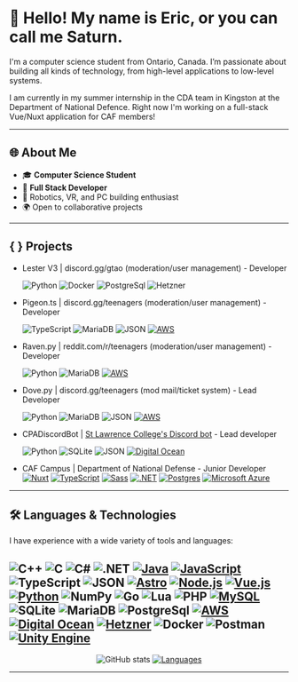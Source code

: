 # 🌌 Hello! My name is Eric, or you can call me Saturn.
I'm a computer science student from Ontario, Canada. I’m passionate about building all kinds of technology, from high-level applications to low-level systems. 

I am currently in my summer internship in the CDA team in Kingston at the Department of National Defence. Right now I'm working on a full-stack Vue/Nuxt application for CAF members!

---

## 🌐 About Me
- 🎓 **Computer Science Student** 
- 🔭 **Full Stack Developer** 
- 🤖 Robotics, VR, and PC building enthusiast
- 🌍 Open to collaborative projects
---

## { } Projects

- Lester V3     | discord.gg/gtao  (moderation/user management) - Developer

  ![Python](https://img.shields.io/badge/python-3670A0?style=for-the-badge&logo=python&logoColor=ffdd54) ![Docker](https://img.shields.io/badge/Docker-2CA5E0?style=for-the-badge&logo=docker&logoColor=white) 
  ![PostgreSql](https://img.shields.io/badge/PostgreSQL-316192?style=for-the-badge&logo=postgresql&logoColor=white) ![Hetzner](https://img.shields.io/badge/Hetzner-D50C2D?style=for-the-badge&logo=hetzner&logoColor=white)

- Pigeon.ts     | discord.gg/teenagers  (moderation/user management) - Developer
  
  ![TypeScript](https://img.shields.io/badge/TypeScript-007ACC?style=for-the-badge&logo=typescript&logoColor=white) ![MariaDB](https://img.shields.io/badge/MariaDB-003545?style=for-the-badge&logo=mariadb&logoColor=white) 
  ![JSON](https://img.shields.io/badge/json-5E5C5C?style=for-the-badge&logo=json&logoColor=white) [![AWS](https://img.shields.io/badge/Amazon_AWS-FF9900?style=for-the-badge&logo=amazonaws&logoColor=white)](https://aws.amazon.com/)

- Raven.py      | reddit.com/r/teenagers  (moderation/user management) - Developer

  ![Python](https://img.shields.io/badge/python-3670A0?style=for-the-badge&logo=python&logoColor=ffdd54) ![MariaDB](https://img.shields.io/badge/MariaDB-003545?style=for-the-badge&logo=mariadb&logoColor=white) 
  [![AWS](https://img.shields.io/badge/Amazon_AWS-FF9900?style=for-the-badge&logo=amazonaws&logoColor=white)](https://aws.amazon.com/)

- Dove.py       | discord.gg/teenagers  (mod mail/ticket system) - Lead Developer

  ![Python](https://img.shields.io/badge/python-3670A0?style=for-the-badge&logo=python&logoColor=ffdd54) ![MariaDB](https://img.shields.io/badge/MariaDB-003545?style=for-the-badge&logo=mariadb&logoColor=white) 
  ![JSON](https://img.shields.io/badge/json-5E5C5C?style=for-the-badge&logo=json&logoColor=white) [![AWS](https://img.shields.io/badge/Amazon_AWS-FF9900?style=for-the-badge&logo=amazonaws&logoColor=white)](https://aws.amazon.com/)

- CPADiscordBot | [St Lawrence College's Discord bot](https://github.com/astrosaturn/CPADiscordBot) - Lead developer

  ![Python](https://img.shields.io/badge/python-3670A0?style=for-the-badge&logo=python&logoColor=ffdd54) ![SQLite](https://img.shields.io/badge/Sqlite-003B57?style=for-the-badge&logo=sqlite&logoColor=white) 
  ![JSON](https://img.shields.io/badge/json-5E5C5C?style=for-the-badge&logo=json&logoColor=white) [![Digital Ocean](https://img.shields.io/badge/Digital_Ocean-0080FF?style=for-the-badge&logo=DigitalOcean&logoColor=white)](https://www.digitalocean.com/)

- CAF Campus    | Department of National Defense - Junior Developer
  [![Nuxt](https://img.shields.io/badge/Nuxt-002E3B?logo=nuxt&logoColor=#00DC82)](#) 	[![TypeScript](https://img.shields.io/badge/TypeScript-3178C6?logo=typescript&logoColor=fff)](#) [![Sass](https://img.shields.io/badge/Sass-C69?logo=sass&logoColor=fff)](#) 
  [![.NET](https://img.shields.io/badge/.NET-512BD4?logo=dotnet&logoColor=fff)](#) [![Postgres](https://img.shields.io/badge/Postgres-%23316192.svg?logo=postgresql&logoColor=white)](#) [![Microsoft Azure](https://custom-icon-badges.demolab.com/badge/Microsoft%20Azure-0089D6?logo=msazure&logoColor=white)](#)

---

## 🛠️ Languages & Technologies

I have experience with a wide variety of tools and languages:

![C++](https://img.shields.io/badge/c++-%2300599C.svg?style=for-the-badge&logo=c%2B%2B&logoColor=white)
![C](https://img.shields.io/badge/C-00599C?style=for-the-badge&logo=c&logoColor=white)
![C#](https://img.shields.io/badge/C%23-239120?style=for-the-badge&logo=csharp&logoColor=white)
![.NET](https://img.shields.io/badge/.NET-512BD4?style=for-the-badge&logo=dotnet&logoColor=white)
[![Java](https://img.shields.io/badge/java-%23ED8B00.svg?style=for-the-badge&logo=java&logoColor=white)](https://www.java.com/en/)
[![JavaScript](https://img.shields.io/badge/javascript-%23323330.svg?style=for-the-badge&logo=javascript&logoColor=%23F7DF1E)](https://www.javascript.com/)
![TypeScript](https://img.shields.io/badge/TypeScript-007ACC?style=for-the-badge&logo=typescript&logoColor=white)
![JSON](https://img.shields.io/badge/json-5E5C5C?style=for-the-badge&logo=json&logoColor=white)
[![Astro](https://img.shields.io/badge/Astro-0C1222?style=for-the-badge&logo=astro&logoColor=FDFDFE)](https://astro.build/)
[![Node.js](https://img.shields.io/badge/Node%20js-339933?style=for-the-badge&logo=nodedotjs&logoColor=white)](https://nodejs.org/en)
[![Vue.js](https://img.shields.io/badge/Vue%20js-35495E?style=for-the-badge&logo=vuedotjs&logoColor=4FC08D)](https://vuejs.org/)
[![Python](https://img.shields.io/badge/python-3670A0?style=for-the-badge&logo=python&logoColor=ffdd54)](https://www.python.org/)
![NumPy](https://img.shields.io/badge/Numpy-777BB4?style=for-the-badge&logo=numpy&logoColor=white)
![Go](https://img.shields.io/badge/Go-00ADD8?style=for-the-badge&logo=go&logoColor=white)
![Lua](https://img.shields.io/badge/Lua-2C2D72?style=for-the-badge&logo=lua&logoColor=white)
![PHP](https://img.shields.io/badge/PHP-777BB4?style=for-the-badge&logo=php&logoColor=white)
[![MySQL](https://img.shields.io/badge/MySQL-005C84?style=for-the-badge&logo=mysql&logoColor=white)](https://www.mysql.com/) 
![SQLite](https://img.shields.io/badge/Sqlite-003B57?style=for-the-badge&logo=sqlite&logoColor=white)
![MariaDB](https://img.shields.io/badge/MariaDB-003545?style=for-the-badge&logo=mariadb&logoColor=white)
![PostgreSql](https://img.shields.io/badge/PostgreSQL-316192?style=for-the-badge&logo=postgresql&logoColor=white)
[![AWS](https://img.shields.io/badge/Amazon_AWS-FF9900?style=for-the-badge&logo=amazonaws&logoColor=white)](https://aws.amazon.com/)
[![Digital Ocean](https://img.shields.io/badge/Digital_Ocean-0080FF?style=for-the-badge&logo=DigitalOcean&logoColor=white)](https://www.digitalocean.com/)
[![Hetzner](https://img.shields.io/badge/Hetzner-D50C2D?style=for-the-badge&logo=hetzner&logoColor=white)](https://www.hetzner.com/)
![Docker](https://img.shields.io/badge/Docker-2CA5E0?style=for-the-badge&logo=docker&logoColor=white)
![Postman](https://img.shields.io/badge/Postman-FF6C37?style=for-the-badge&logo=Postman&logoColor=white)
[![Unity Engine](https://img.shields.io/badge/Unity-100000?style=for-the-badge&logo=unity&logoColor=white)](https://unity.com/)
---
<div style="text-align: center;" align="center">
  <img src="https://github-readme-stats-git-masterrstaa-rickstaa.vercel.app/api?username=astrosaturn&hide_title=true&show_icons=true&include_all_commits=true&count_private=true&line_height=25&hide=issues&bg_color=000&title_color=FF00F6&text_color=FFF&border_radius=3&border_color=36123c&icon_color=FF00F6&theme=jolly" alt="GitHub stats">
  <a href="https://github.com/astrosaturn/github-readme-stats">
    <img src="https://github-readme-stats-git-masterrstaa-rickstaa.vercel.app/api/top-langs/?username=astrosaturn&line_height=10&card_width=290&layout=compact&hide_title=false&count_private=true&langs_count=4&show_icons=true&title_color=FF00F6&hide=html,scss,less&bg_color=000&text_color=8B8B8B&border_radius=3&border_color=561760&count_private=true" alt="Languages">
  </a>
</div>

---
